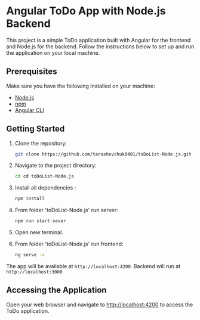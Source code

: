 # Angular ToDo App with Node.js Backend

This project is a simple ToDo application built with Angular for the frontend and Node.js for the backend. Follow the instructions below to set up and run the application on your local machine.

## Prerequisites

Make sure you have the following installed on your machine:

- [Node.js](https://nodejs.org/)
- [npm](https://www.npmjs.com/)
- [Angular CLI](https://cli.angular.io/)

## Getting Started

1. Clone the repository:

    ```bash
    git clone https://github.com/tarashevchuk0401/toDoList-Node.js.git
    ```

2. Navigate to the project directory:

    ```bash
    cd cd toDoList-Node.js
    ```

3. Install all dependencies :

    ```bash
    npm install
    ```

4. From folder 'toDoList-Node.js' run server:

    ```bash
    npm run start:sever
    ```
    
5. Open new terminal.

6. From folder 'toDoList-Node.js' run frontend:

    ```bash
    ng serve -o
    ```

The app will be available at `http://localhost:4200`.
Backend will run at `http://localhost:3000`

## Accessing the Application

Open your web browser and navigate to [http://localhost:4200](http://localhost:4200) to access the ToDo application.

